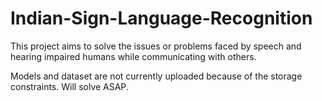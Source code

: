 # Indian-Sign-Language-Recognition
This project aims to solve the issues or problems faced by speech and hearing impaired humans while communicating with others.

Models and dataset are not currently uploaded because of the storage constraints. Will solve ASAP.
